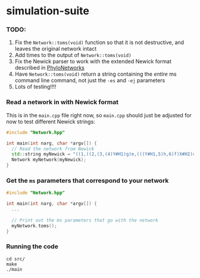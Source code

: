 # simulation-suite

### TODO:

1. Fix the `Network::toms(void)` function so that it is not destructive, and leaves the original network intact
2. Add times to the output of `Network::toms(void)`
3. Fix the Newick parser to work with the extended Newick format described in [PhyloNetworks](https://github.com/crsl4/PhyloNetworks.jl/wiki/Introduction)
4. Have `Network::toms(void)` return a string containing the *entire* ms command line command, not just the `-es` and `-ej` parameters
5. Lots of testing!!!!

### Read a network in with Newick format

This is in the `main.cpp` file right now, so `main.cpp` should just be adjusted for now to test different Newick strings:

```cpp
#include "Network.hpp"

int main(int narg, char *argv[]) {
  // Read the network from Newick
  std::string myNewick = "((1,((2,(3,(4)Y#H1)g)e,(((Y#H1,5)h,6)f)X#H2)c)a,((X#H2,7)d,8)b)r;";
  Network myNetwork(myNewick);
}
```

### Get the `ms` parameters that correspond to your network

```cpp
#include "Network.hpp"

int main(int narg, char *argv[]) {
  ...
  
  // Print out the ms parameters that go with the network
  myNetwork.toms();
}
```

### Running the code

```shell
cd src/
make
./main
```
